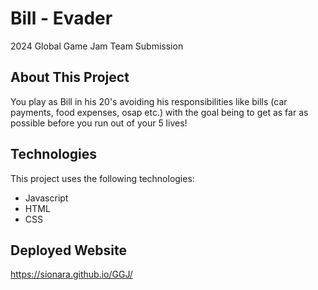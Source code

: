 # Bill - Evader
2024 Global Game Jam Team Submission

## About This Project
You play as Bill in his 20's avoiding his responsibilities like bills (car payments, food expenses, osap etc.) with the goal being to get as far as possible before you run out of your 5 lives!

## Technologies
This project uses the following technologies:

- Javascript
- HTML
- CSS

## Deployed Website
https://sionara.github.io/GGJ/
